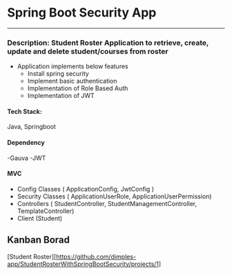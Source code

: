 # Spring Boot Security App

---

### Description: Student Roster Application to retrieve, create, update and delete student/courses from roster

- Application implements below features
  - Install spring security
  - Implement basic authentication
  - Implementation of Role Based Auth
  - Implementation of JWT


#### Tech Stack: 
Java, Springboot

#### Dependency 
-Gauva
-JWT

#### MVC
- Config Classes ( ApplicationConfig, JwtConfig )
- Security Classes ( ApplicationUserRole, ApplicationUserPermission)
- Controllers ( StudentController, StudentManagementController, TemplateController)
- Client (Student) 

## Kanban Borad
[Student Roster][https://github.com/dimples-app/StudentRosterWithSpringBootSecurity/projects/1]
